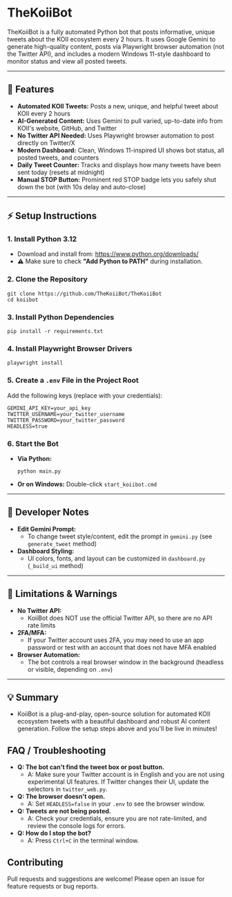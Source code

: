 # TheKoiiBot

TheKoiiBot is a fully automated Python bot that posts informative, unique tweets about the KOII ecosystem every 2 hours. It uses Google Gemini to generate high-quality content, posts via Playwright browser automation (not the Twitter API), and includes a modern Windows 11-style dashboard to monitor status and view all posted tweets.

---

## 🚀 Features

- **Automated KOII Tweets:** Posts a new, unique, and helpful tweet about KOII every 2 hours
- **AI-Generated Content:** Uses Gemini to pull varied, up-to-date info from KOII's website, GitHub, and Twitter
- **No Twitter API Needed:** Uses Playwright browser automation to post directly on Twitter/X
- **Modern Dashboard:** Clean, Windows 11-inspired UI shows bot status, all posted tweets, and counters
- **Daily Tweet Counter:** Tracks and displays how many tweets have been sent today (resets at midnight)
- **Manual STOP Button:** Prominent red STOP badge lets you safely shut down the bot (with 10s delay and auto-close)

---

## ⚡️ Setup Instructions

### 1. Install Python 3.12
- Download and install from: https://www.python.org/downloads/
- ⚠️ Make sure to check **"Add Python to PATH"** during installation.

### 2. Clone the Repository
```
git clone https://github.com/TheKoiiBot/TheKoiiBot
cd koiibot
```

### 3. Install Python Dependencies
```
pip install -r requirements.txt
```

### 4. Install Playwright Browser Drivers
```
playwright install
```

### 5. Create a `.env` File in the Project Root
Add the following keys (replace with your credentials):
```
GEMINI_API_KEY=your_api_key
TWITTER_USERNAME=your_twitter_username
TWITTER_PASSWORD=your_twitter_password
HEADLESS=true
```

### 6. Start the Bot
- **Via Python:**
  ```
  python main.py
  ```
- **Or on Windows:**
  Double-click `start_koiibot.cmd`

---

## 🧠 Developer Notes
- **Edit Gemini Prompt:**
  - To change tweet style/content, edit the prompt in `gemini.py` (see `generate_tweet` method)
- **Dashboard Styling:**
  - UI colors, fonts, and layout can be customized in `dashboard.py` (`_build_ui` method)

---

## 🚫 Limitations & Warnings
- **No Twitter API:**
  - KoiiBot does NOT use the official Twitter API, so there are no API rate limits
- **2FA/MFA:**
  - If your Twitter account uses 2FA, you may need to use an app password or test with an account that does not have MFA enabled
- **Browser Automation:**
  - The bot controls a real browser window in the background (headless or visible, depending on `.env`)

---

## 💡 Summary
- KoiiBot is a plug-and-play, open-source solution for automated KOII ecosystem tweets with a beautiful dashboard and robust AI content generation. Follow the setup steps above and you'll be live in minutes!

## FAQ / Troubleshooting

- **Q: The bot can't find the tweet box or post button.**
  - A: Make sure your Twitter account is in English and you are not using experimental UI features. If Twitter changes their UI, update the selectors in `twitter_web.py`.
- **Q: The browser doesn't open.**
  - A: Set `HEADLESS=false` in your `.env` to see the browser window.
- **Q: Tweets are not being posted.**
  - A: Check your credentials, ensure you are not rate-limited, and review the console logs for errors.
- **Q: How do I stop the bot?**
  - A: Press `Ctrl+C` in the terminal window.

## Contributing
Pull requests and suggestions are welcome! Please open an issue for feature requests or bug reports. 